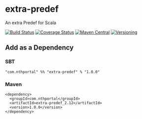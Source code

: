 # extra-predef
An extra Predef for Scala

[![Build Status](https://travis-ci.org/NthPortal/extra-predef.svg?branch=master)](https://travis-ci.org/NthPortal/extra-predef)
[![Coverage Status](https://coveralls.io/repos/github/NthPortal/extra-predef/badge.svg?branch=master)](https://coveralls.io/github/NthPortal/extra-predef?branch=master)
[![Maven Central](https://img.shields.io/maven-central/v/com.nthportal/extra-predef_2.12.svg)](https://mvnrepository.com/artifact/com.nthportal/extra-predef_2.12)
[![Versioning](https://img.shields.io/badge/versioning-semver%202.0.0-blue.svg)](http://semver.org/spec/v2.0.0.html)

## Add as a Dependency

### SBT
```
"com.nthportal" %% "extra-predef" % "1.0.0"
```

### Maven
```
<dependency>
  <groupId>com.nthportal</groupId>
  <artifactId>extra-predef_2.12</artifactId>
  <version>1.0.0</version>
</dependency>
```
